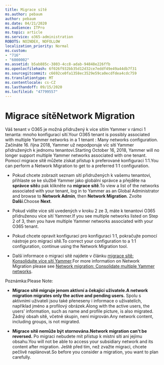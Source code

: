 ```yaml
---
title: Migrace sítě
ms.author: pebaum
author: pebaum
ms.date: 04/21/2020
ms.audience: ITPro
ms.topic: article
ms.service: o365-administration
ROBOTS: NOINDEX, NOFOLLOW
localization_priority: Normal
ms.custom:
- "716"
- "6000002"
ms.assetid: b5ab885c-3803-4cc8-adab-94848e226ffb
ms.openlocfilehash: 6f026f932bb35d12d32ce7eddf49e49a44db7f31
ms.sourcegitcommit: c6692ce0fa1358ec3529e59ca0ecdfdea4cdc759
ms.translationtype: MT
ms.contentlocale: cs-CZ
ms.lasthandoff: 09/15/2020
ms.locfileid: "47799557"
---
```

# <a name="network-migration"></a><span data-ttu-id="37cce-102">Migrace sítě</span><span class="sxs-lookup"><span data-stu-id="37cce-102">Network Migration</span></span>

<span data-ttu-id="37cce-103">Váš tenant v O365 je možná přidružený k více sítím Yammer v rámci 1 tenanta: mnoho konfigurací sítí.</span><span class="sxs-lookup"><span data-stu-id="37cce-103">Your O365 tenant is possibly associated with multiple Yammer networks in a 1 tenant : Many networks configuration.</span></span> <span data-ttu-id="37cce-104">Začínáte 16. října 2018, Yammer už nepodporuje víc sítí Yammer přidružených k jednomu tenantovi.</span><span class="sxs-lookup"><span data-stu-id="37cce-104">Starting October 16, 2018, Yammer will no longer support multiple Yammer networks associated with one tenant.</span></span> <span data-ttu-id="37cce-105">Pomocí migrace sítě můžete získat přístup k preferované konfiguraci 1:1.</span><span class="sxs-lookup"><span data-stu-id="37cce-105">You can perform a Network Migration to get to a preferred 1:1 configuration.</span></span>
  
- <span data-ttu-id="37cce-106">Pokud chcete zobrazit seznam sítí přidružených k vašemu tenantovi, přihlaste se ke službě Yammer jako globální správce a přejděte na **správce sítě**a pak klikněte na **migrace sítě**.</span><span class="sxs-lookup"><span data-stu-id="37cce-106">To view a list of the networks associated with your tenant, log in to Yammer as an Global Administrator and browse to **Network Admin**, then **Network Migration**.</span></span> <span data-ttu-id="37cce-107">Zvolte **Další**.</span><span class="sxs-lookup"><span data-stu-id="37cce-107">Choose **Next**.</span></span>

- <span data-ttu-id="37cce-108">Pokud vidíte více sítí uvedených v kroku 2 ze 3, máte k tenantovi O365 přidruženou více sítí Yammer.</span><span class="sxs-lookup"><span data-stu-id="37cce-108">If you see multiple networks listed on Step 2 of 3, then you have multiple Yammer networks associated with your O365 tenant.</span></span>

- <span data-ttu-id="37cce-109">Pokud chcete opravit konfiguraci pro konfiguraci 1:1, pokračujte pomocí nástroje pro migraci sítě.</span><span class="sxs-lookup"><span data-stu-id="37cce-109">To correct your configuration to a 1:1 configuration, continue using the Network Migration tool.</span></span>

- <span data-ttu-id="37cce-110">Další informace o migraci sítě najdete v článku [migrace sítě: Konsolidujte více sítí Yammer](https://docs.microsoft.com/yammer/configure-your-yammer-network/consolidate-multiple-yammer-networks).</span><span class="sxs-lookup"><span data-stu-id="37cce-110">For more information on Network Migration please see [Network migration: Consolidate multiple Yammer networks](https://docs.microsoft.com/yammer/configure-your-yammer-network/consolidate-multiple-yammer-networks).</span></span>

<span data-ttu-id="37cce-111">Poznámka:</span><span class="sxs-lookup"><span data-stu-id="37cce-111">Please Note:</span></span>
  
- <span data-ttu-id="37cce-112">**Migrace sítě migruje jenom aktivní a čekající uživatele.**</span><span class="sxs-lookup"><span data-stu-id="37cce-112">**A network migration migrates only the active and pending users.**</span></span> <span data-ttu-id="37cce-113">Spolu s aktivními uživateli jsou také přeneseny i informace o uživatelích, například jméno a profilový obrázek.</span><span class="sxs-lookup"><span data-stu-id="37cce-113">Along with the active users, the users' information, such as name and profile picture, is also migrated.</span></span> <span data-ttu-id="37cce-114">Žádný obsah sítě, včetně skupin, není migrován.</span><span class="sxs-lookup"><span data-stu-id="37cce-114">Any network content, including groups, is not migrated.</span></span>

- <span data-ttu-id="37cce-115">**Migrace sítě nemůže být stornována.**</span><span class="sxs-lookup"><span data-stu-id="37cce-115">**Network migration can't be reversed.**</span></span> <span data-ttu-id="37cce-116">Po migraci nebudete mít přístup k místní síti ani jejímu obsahu.</span><span class="sxs-lookup"><span data-stu-id="37cce-116">You will not be able to access your subsidiary network and its content after migration.</span></span> <span data-ttu-id="37cce-117">Ještě před tím, než zvažte migraci, chcete pečlivě naplánovat.</span><span class="sxs-lookup"><span data-stu-id="37cce-117">So before you consider a migration, you want to plan carefully.</span></span>

